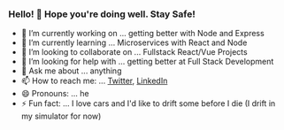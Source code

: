 ### Hello! 👋 Hope you're doing well. Stay Safe!

<!--
**nikhilrwadekar/nikhilrwadekar** is a ✨ _special_ ✨ repository because its `README.md` (this file) appears on your GitHub profile.
-->

- 🔭 I’m currently working on ... getting better with Node and Express
- 🌱 I’m currently learning ... Microservices with React and Node
- 👯 I’m looking to collaborate on ... Fullstack React/Vue Projects
- 🤔 I’m looking for help with ... getting better at Full Stack Development
- 💬 Ask me about ... anything
- 📫 How to reach me: ... [Twitter](https://twitter.com/nikhilrwadekar), [LinkedIn](https://www.linkedin.com/in/nwadekar/)
- 😄 Pronouns: ... he
- ⚡ Fun fact: ... I love cars and I'd like to drift some before I die (I drift in my simulator for now)
